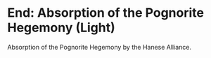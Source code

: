 # End: Absorption of the Pognorite Hegemony (Light)

Absorption of the Pognorite Hegemony by the Hanese Alliance.
